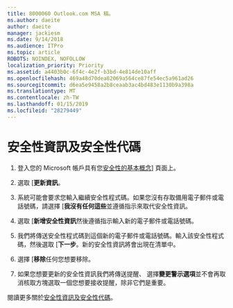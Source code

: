 ```yaml
---
title: 8000060 Outlook.com MSA 稿。
ms.author: daeite
author: daeite
manager: jackiesm
ms.date: 9/14/2018
ms.audience: ITPro
ms.topic: article
ROBOTS: NOINDEX, NOFOLLOW
localization_priority: Priority
ms.assetid: a4403b0c-6f4c-4e2f-b3bd-4e814de10aff
ms.openlocfilehash: 469a48d70dea82069a564ce87fe54ec5a961ad26
ms.sourcegitcommit: d6ea5e9458a2b8ceaab3ac4bd483e1130b9a398a
ms.translationtype: MT
ms.contentlocale: zh-TW
ms.lasthandoff: 01/15/2019
ms.locfileid: "28279449"
---
```

# <a name="security-info-and-security-codes"></a>安全性資訊及安全性代碼

1. 登入您的 Microsoft 帳戶具有您[安全性的基本概念](https://account.microsoft.com/security)] 頁面上。 
    
2. 選取 [**更新資訊**。 
    
3. 系統可能會要求您輸入繼續安全性程式碼。如果您沒有存取備用電子郵件或電話號碼，請選擇 [**我沒有任何這些**並遵循指示來取代安全性資訊。 
    
4. 選取 [**新增安全性資訊**然後遵循指示輸入新的電子郵件或電話號碼。 
    
5. 我們將傳送安全性程式碼到這個新的電子郵件或電話號碼。輸入該安全性程式碼，然後選取 [**下一步**。新的安全性資訊將會出現在清單中。 
    
6. 選擇 [**移除**任何您想要移除。 
    
7. 如果您想要更新的安全性資訊我們將傳送提醒、 選擇**變更警示選項**並不會再取消核取方塊選取一個您想要接收提醒，除非它們是重要。 
    
閱讀更多關於[安全性資訊及安全性代碼](https://support.microsoft.com/help/12428/)。
  

